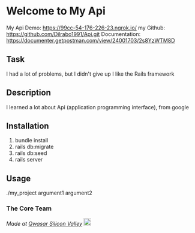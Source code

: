 # Welcome to My Api
My Api Demo: https://99cc-54-176-226-23.ngrok.io/
my Github: https://github.com/Dilrabo1991/Api.git
Documentation: https://documenter.getpostman.com/view/24001703/2s8YzWTM8D


## Task
I had a lot of problems, but I didn't give up
I like the Rails framework

## Description
I learned a lot about Api (application programming interface), from google

## Installation
1. bundle install 
2. rails db:migrate 
3. rails db:seed 
4. rails server

## Usage

./my_project argument1 argument2


### The Core Team


<span><i>Made at <a href='https://qwasar.io'>Qwasar Silicon Valley</a></i></span>
<span><img alt='Qwasar Silicon Valley Logo' src='https://storage.googleapis.com/qwasar-public/qwasar-logo_50x50.png' width='20px'></span>
